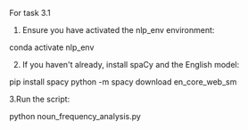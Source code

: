 For task 3.1 
1. Ensure you have activated the nlp_env environment:

conda activate nlp_env

2. If you haven't already, install spaCy and the English model:
   
pip install spacy
python -m spacy download en_core_web_sm

3.Run the script:

python noun_frequency_analysis.py
